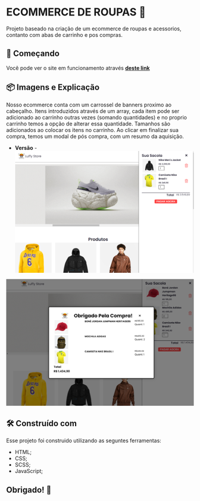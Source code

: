 # ECOMMERCE DE ROUPAS 🛒

Projeto baseado na criação de um ecommerce de roupas e acessorios, contanto com abas de carrinho e pos compras. 

## 🚀 Começando

Você pode ver o site em funcionamento através **[deste link](https://ecommerce-neon-seven.vercel.app/)**

## 📦 Imagens e Explicação

Nosso ecommerce conta com um carrossel de banners proximo ao cabeçalho. Itens introduzidos através de um array, cada item pode ser adicionado ao carrinho outras vezes (somando quantidades) e no proprio carrinho temos a opção de alterar essa quantidade.
Tamanhos são adicionados ao colocar os itens no carrinho.
Ao clicar em finalizar sua compra, temos um modal de pós compra, com um resumo da aquisição.  

* **Versão** - 
![alt text](https://github.com/GabrielMoreiraB/Luffy-store/blob/main/img/img%201.png)


![alt text](https://github.com/GabrielMoreiraB/Luffy-store/blob/main/img/img%202.png)

## 🛠️ Construído com

Esse projeto foi construido utilizando as seguntes ferramentas:

* HTML;
* CSS;
* SCSS;
* JavaScript;

## Obrigado! 👋
